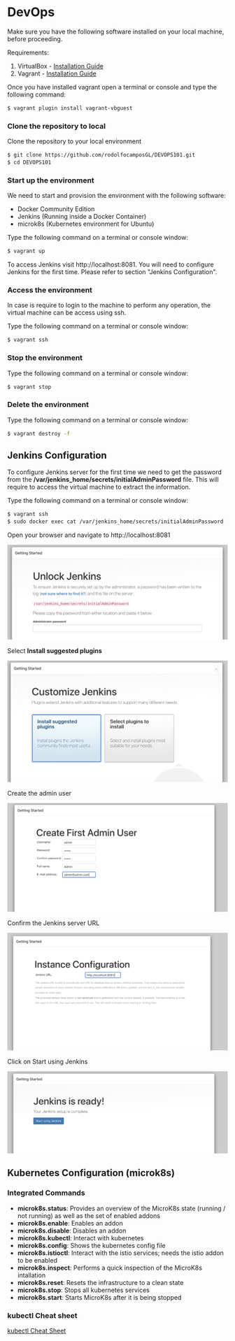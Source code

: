 # DevOps
Make sure you have the following software installed on your local machine, before proceeding.

Requirements:

1. VirtualBox - [Installation Guide](https://www.virtualbox.org/manual/ch02.html)
2. Vagrant - [Installation Guide](https://www.vagrantup.com/docs/installation)

Once you have installed vagrant open a terminal or console and type the following command:

```bash
$ vagrant plugin install vagrant-vbguest
```

### Clone the repository to local

Clone the repository to your local environment

```bash
$ git clone https://github.com/rodolfocamposGL/DEVOPS101.git
$ cd DEVOPS101
```

### Start up the environment

We need to start and provision the environment with the following software:

* Docker Community Edition
* Jenkins (Running inside a Docker Container)
* microk8s (Kubernetes environment for Ubuntu)

Type the following command on a terminal or console window:

```bash
$ vagrant up
```

To access Jenkins visit http://localhost:8081. You will need to configure Jenkins for the first time. Please refer to section "Jenkins Configuration".

### Access the environment

In case is require to login to the machine to perform any operation, the virtual machine can be access using ssh.

Type the following command on a terminal or console window:

```bash
$ vagrant ssh
```

### Stop the environment 

Type the following command on a terminal or console window:


```bash
$ vagrant stop
```

### Delete the environment

Type the following command on a terminal or console window:

```bash
$ vagrant destroy -f
```

## Jenkins Configuration

To configure Jenkins server for the first time we need to get the password from the **/var/jenkins_home/secrets/initialAdminPassword** file.
This will require to access the virtual machine to extract the information.

Type the following command on a terminal or console window:

```bash
$ vagrant ssh
$ sudo docker exec cat /var/jenkins_home/secrets/initialAdminPassword
```

Open your browser and navigate to http://localhost:8081

![alt text](img/step_01.png)

Select **Install suggested plugins**

![alt text](img/step_02.png)

Create the admin user

![alt text](img/step_03.png)

Confirm the Jenkins server URL

![alt text](img/step_04.png)

Click on Start using Jenkins

![alt text](img/step_05.png)

## Kubernetes Configuration (microk8s)

### Integrated Commands


* **microk8s.status**: Provides an overview of the MicroK8s state (running / not running) as well as the set of enabled addons
* **microk8s.enable**: Enables an addon
* **microk8s.disable**: Disables an addon
* **microk8s.kubectl**: Interact with kubernetes
* **microk8s.config**: Shows the kubernetes config file
* **microk8s.istioctl**: Interact with the istio services; needs the istio addon to be enabled
* **microk8s.inspect**: Performs a quick inspection of the MicroK8s intallation
* **microk8s.reset**: Resets the infrastructure to a clean state
* **microk8s.stop**: Stops all kubernetes services
* **microk8s.start**: Starts MicroK8s after it is being stopped


### kubectl Cheat sheet

[kubectl Cheat Sheet](https://kubernetes.io/docs/reference/kubectl/cheatsheet/)

